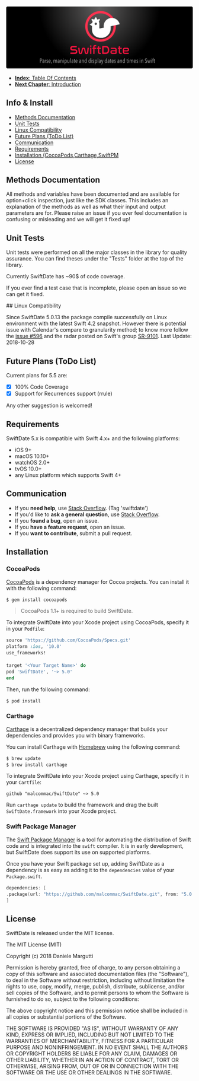 ![](./SwiftDate.png)

<a name="introduction"/>

- [**Index**: Table Of Contents](#Index.md)
- [**Next Chapter**: Introduction](#1.Introduction.md)

## Info & Install

- [Methods Documentation](0.Informations.md#methods)
- [Unit Tests](0.Informations.md#unittest)
- [Linux Compatibility](0.Informations.md#linux)
- [Future Plans  (ToDo List)](0.Informations.md#futureplans)
- [Communication](0.Informations.md#communication)
- [Requirements](0.Informations.md#compatibility)
- [Installation (CocoaPods,Carthage,SwiftPM](0.Informations.md#installation)
- [License](0.Informations.md#license)

<a name="methods"/>

## Methods Documentation
All methods and variables have been documented and are available for option+click inspection, just like the SDK classes. This includes an explanation of the methods as well as what their input and output parameters are for. Please raise an issue if you ever feel documentation is confusing or misleading and we will get it fixed up!

<a name="unittest"/>

## Unit Tests
Unit tests were performed on all the major classes in the library for quality assurance.
You can find theses under the "Tests" folder at the top of the library.

Currently SwiftDate has ~90$ of code coverage. 

If you ever find a test case that is incomplete, please open an issue so we can get it fixed.

<a name="futureplans"/>

<a name="linux"/>
## Linux Compatibility

Since SwiftDate 5.0.13 the package compile successfully on Linux environment with the latest Swift 4.2 snapshot.
However there is potential issue with Calendar's compare to granularity method; to know more follow the [issue #596](https://github.com/malcommac/SwiftDate/issues/568) and the radar posted on Swift's group [SR-9101](https://bugs.swift.org/browse/SR-9101).
Last Update: 2018-10-28

## Future Plans (ToDo List)

Current plans for 5.5 are:

- [x] 100% Code Coverage
- [x] Support for Recurrences support (rrule)

Any other suggestion is welcomed!

<a name="compatibility"/>

## Requirements

SwiftDate 5.x is compatible with Swift 4.x+ and the following platforms:

- iOS 9+
- macOS 10.10+
- watchOS 2.0+
- tvOS 10.0+
- any Linux platform which supports Swift 4+

<a name="communication"/>

## Communication

- If you **need help**, use [Stack Overflow](http://stackoverflow.com/questions/tagged/swiftdate). (Tag 'swiftdate')
- If you'd like to **ask a general question**, use [Stack Overflow](http://stackoverflow.com/questions/tagged/swiftdate).
- If you **found a bug**, open an issue.
- If you **have a feature request**, open an issue.
- If you **want to contribute**, submit a pull request.

<a name="installation"/>

## Installation

### CocoaPods

[CocoaPods](http://cocoapods.org) is a dependency manager for Cocoa projects. You can install it with the following command:

```bash
$ gem install cocoapods
```

> CocoaPods 1.1+ is required to build SwiftDate.

To integrate SwiftDate into your Xcode project using CocoaPods, specify it in your `Podfile`:

```ruby
source 'https://github.com/CocoaPods/Specs.git'
platform :ios, '10.0'
use_frameworks!

target '<Your Target Name>' do
pod 'SwiftDate', '~> 5.0'
end
```

Then, run the following command:

```bash
$ pod install
```

### Carthage

[Carthage](https://github.com/Carthage/Carthage) is a decentralized dependency manager that builds your dependencies and provides you with binary frameworks.

You can install Carthage with [Homebrew](http://brew.sh/) using the following command:

```bash
$ brew update
$ brew install carthage
```

To integrate SwiftDate into your Xcode project using Carthage, specify it in your `Cartfile`:

```ogdl
github "malcommac/SwiftDate" ~> 5.0
```

Run `carthage update` to build the framework and drag the built `SwiftDate.framework` into your Xcode project.

### Swift Package Manager

The [Swift Package Manager](https://swift.org/package-manager/) is a tool for automating the distribution of Swift code and is integrated into the `swift` compiler. It is in early development, but SwiftDate does support its use on supported platforms. 

Once you have your Swift package set up, adding SwiftDate as a dependency is as easy as adding it to the `dependencies` value of your `Package.swift`.

```swift
dependencies: [
.package(url: "https://github.com/malcommac/SwiftDate.git", from: "5.0.0")
]
```

<a name="license"/>

## License

SwiftDate is released under the MIT license.

The MIT License (MIT)

Copyright (c) 2018 Daniele Margutti

Permission is hereby granted, free of charge, to any person obtaining a copy
of this software and associated documentation files (the "Software"), to deal
in the Software without restriction, including without limitation the rights
to use, copy, modify, merge, publish, distribute, sublicense, and/or sell
copies of the Software, and to permit persons to whom the Software is
furnished to do so, subject to the following conditions:

The above copyright notice and this permission notice shall be included in all
copies or substantial portions of the Software.

THE SOFTWARE IS PROVIDED "AS IS", WITHOUT WARRANTY OF ANY KIND, EXPRESS OR
IMPLIED, INCLUDING BUT NOT LIMITED TO THE WARRANTIES OF MERCHANTABILITY,
FITNESS FOR A PARTICULAR PURPOSE AND NONINFRINGEMENT. IN NO EVENT SHALL THE
AUTHORS OR COPYRIGHT HOLDERS BE LIABLE FOR ANY CLAIM, DAMAGES OR OTHER
LIABILITY, WHETHER IN AN ACTION OF CONTRACT, TORT OR OTHERWISE, ARISING FROM,
OUT OF OR IN CONNECTION WITH THE SOFTWARE OR THE USE OR OTHER DEALINGS IN THE
SOFTWARE.


